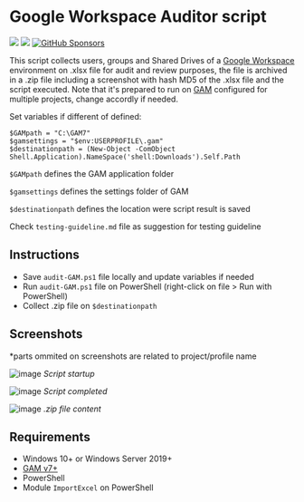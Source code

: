 # Google Workspace Auditor script

<a target="_blank" href="https://github.com/ivancarlosti/gwauditor"><img src="https://img.shields.io/github/stars/ivancarlosti/gwauditor?style=flat" /></a>
<a target="_blank" href="https://github.com/ivancarlosti/gwauditor"><img src="https://img.shields.io/github/last-commit/ivancarlosti/gwauditor" /></a>
[![GitHub Sponsors](https://img.shields.io/github/sponsors/ivancarlosti?label=GitHub%20Sponsors)](https://github.com/sponsors/ivancarlosti)

This script collects users, groups and Shared Drives of a [Google Workspace](https://workspace.google.com/) environment on .xlsx file for audit and review purposes, the file is archived in a .zip file including a screenshot with hash MD5 of the .xlsx file and the script executed. Note that it's prepared to run on [GAM](https://github.com/GAM-team/GAM/) configured for multiple projects, change accordly if needed.

Set variables if different of defined:
```
$GAMpath = "C:\GAM7"
$gamsettings = "$env:USERPROFILE\.gam"
$destinationpath = (New-Object -ComObject Shell.Application).NameSpace('shell:Downloads').Self.Path
```

`$GAMpath` defines the GAM application folder

`$gamsettings` defines the settings folder of GAM

`$destinationpath` defines the location were script result is saved

Check `testing-guideline.md` file as suggestion for testing guideline

## Instructions

* Save `audit-GAM.ps1` file locally and update variables if needed
* Run `audit-GAM.ps1` file on PowerShell (right-click on file > Run with PowerShell)
* Collect .zip file on `$destinationpath`

## Screenshots
*parts ommited on screenshots are related to project/profile name

![image](https://github.com/user-attachments/assets/489b37e0-c042-4df2-9ac9-4f5871a8d95f)
*Script startup*

![image](https://github.com/user-attachments/assets/08cb9aab-cb7a-4444-bf1e-f32a518ba190)
*Script completed*

![image](https://github.com/user-attachments/assets/6d642c0c-dfd8-4810-b674-6280b81857ce)
*.zip file content*

## Requirements

* Windows 10+ or Windows Server 2019+
* [GAM v7+](https://github.com/GAM-team/GAM/)
* PowerShell
* Module `ImportExcel` on PowerShell
